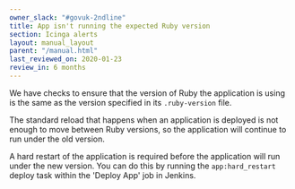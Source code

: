 ```yaml
---
owner_slack: "#govuk-2ndline"
title: App isn't running the expected Ruby version
section: Icinga alerts
layout: manual_layout
parent: "/manual.html"
last_reviewed_on: 2020-01-23
review_in: 6 months
---
```


We have checks to ensure that the version of Ruby the application is using is
the same as the version specified in its `.ruby-version` file.

The standard reload that happens when an application is deployed is not enough
to move between Ruby versions, so the application will continue to run under
the old version.

A hard restart of the application is required before the application will run
under the new version. You can do this by running the `app:hard_restart` deploy
task within the 'Deploy App' job in Jenkins.
